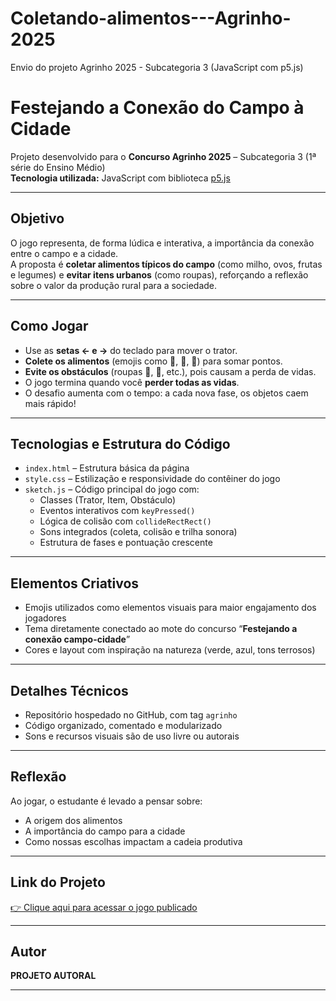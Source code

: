 # Coletando-alimentos---Agrinho-2025
Envio do projeto Agrinho 2025 - Subcategoria 3 (JavaScript com p5.js)

# Festejando a Conexão do Campo à Cidade

Projeto desenvolvido para o **Concurso Agrinho 2025** – Subcategoria 3 (1ª série do Ensino Médio)  
**Tecnologia utilizada:** JavaScript com biblioteca [p5.js](https://p5js.org/)

---

## Objetivo
O jogo representa, de forma lúdica e interativa, a importância da conexão entre o campo e a cidade.  
A proposta é **coletar alimentos típicos do campo** (como milho, ovos, frutas e legumes) e **evitar itens urbanos** (como roupas), reforçando a reflexão sobre o valor da produção rural para a sociedade.

---

## Como Jogar
- Use as **setas ← e →** do teclado para mover o trator.
- **Colete os alimentos** (emojis como 🌽, 🍎, 🥕) para somar pontos.
- **Evite os obstáculos** (roupas 👗, 👕, etc.), pois causam a perda de vidas.
- O jogo termina quando você **perder todas as vidas**.
- O desafio aumenta com o tempo: a cada nova fase, os objetos caem mais rápido!

---

## Tecnologias e Estrutura do Código
- `index.html` – Estrutura básica da página
- `style.css` – Estilização e responsividade do contêiner do jogo
- `sketch.js` – Código principal do jogo com:
  - Classes (Trator, Item, Obstáculo)
  - Eventos interativos com `keyPressed()`
  - Lógica de colisão com `collideRectRect()`
  - Sons integrados (coleta, colisão e trilha sonora)
  - Estrutura de fases e pontuação crescente

---

## Elementos Criativos
- Emojis utilizados como elementos visuais para maior engajamento dos jogadores
- Tema diretamente conectado ao mote do concurso “**Festejando a conexão campo-cidade**”
- Cores e layout com inspiração na natureza (verde, azul, tons terrosos)

---

## Detalhes Técnicos
- Repositório hospedado no GitHub, com tag `agrinho`
- Código organizado, comentado e modularizado
- Sons e recursos visuais são de uso livre ou autorais

---

## Reflexão
Ao jogar, o estudante é levado a pensar sobre:
- A origem dos alimentos
- A importância do campo para a cidade
- Como nossas escolhas impactam a cadeia produtiva

---

## Link do Projeto

[👉 Clique aqui para acessar o jogo publicado](https://github.com/miguelrossi2025/Coletando-alimentos---Agrinho-2025.git)

---

## Autor
**PROJETO AUTORAL** 


---

